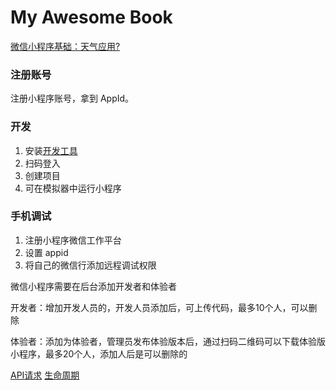 # My Awesome Book


[微信小程序基础：天气应用?](https://classroom.udacity.com/courses/ud666-cn-1)

### 注册账号
注册小程序账号，拿到 AppId。

### 开发
1. 安装[开发工具](https://developers.weixin.qq.com/miniprogram/dev/devtools/download.html?t=2018125)
2. 扫码登入
3. 创建项目
4. 可在模拟器中运行小程序

### 手机调试
1. 注册小程序微信工作平台
2. 设置 appid
3. 将自己的微信行添加远程调试权限

微信小程序需要在后台添加开发者和体验者

开发者：增加开发人员的，开发人员添加后，可上传代码，最多10个人，可以删除

体验者：添加为体验者，管理员发布体验版本后，通过扫码二维码可以下载体验版小程序，最多20个人，添加人后是可以删除的

[API请求](https://developers.weixin.qq.com/miniprogram/dev/api/network-request.html)
[生命周期]()